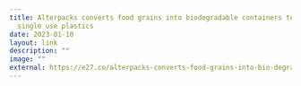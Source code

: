 ```yaml
---
title: Alterpacks converts food grains into biodegradable containers to combat
  single use plastics
date: 2023-01-10
layout: link
description: ""
image: ""
external: https://e27.co/alterpacks-converts-food-grains-into-bio-degradable-containers-20230110/
---
```

